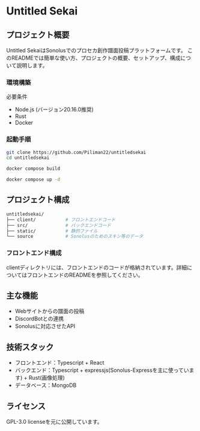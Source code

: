 # Untitled Sekai

## プロジェクト概要
Untitled SekaiはSonolusでのプロセカ創作譜面投稿プラットフォームです。
このREADMEでは簡単な使い方、プロジェクトの概要、セットアップ、構成について説明します。

### 環境構築
必要条件

- Node.js (バージョン20.16.0推奨)
- Rust
- Docker

### 起動手順
```bash
git clone https://github.com/Piliman22/untitledsekai
cd untitledsekai

docker compose build

docker compose up -d
```

## プロジェクト構成
```bash
untitledsekai/
├── client/           # フロントエンドコード
├── src/              # バックエンドコード
├── static/           # 静的ファイル
└── source            # Sonolusのためのスキン等のデータ
```

### フロントエンド構成

clientディレクトリには、フロントエンドのコードが格納されています。詳細についてはフロントエンドのREADMEを参照してください。

## 主な機能
- Webサイトからの譜面の投稿
- DiscordBotとの連携
- Sonolusに対応させたAPI

## 技術スタック
- フロントエンド：Typescript + React
- バックエンド：Typescript + expressjs(Sonolus-Expressを主に使っています) + Rust(画像処理)
- データベース：MongoDB

## ライセンス
GPL-3.0 licenseを元に公開しています。